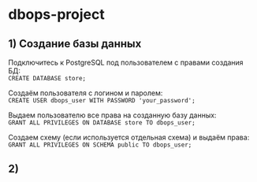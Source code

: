 # dbops-project

## 1) Создание базы данных
Подключитесь к PostgreSQL под пользователем с правами создания БД: <br>
`CREATE DATABASE store;`

Создаём пользователя с логином и паролем: <br>
`CREATE USER dbops_user WITH PASSWORD 'your_password';`

Выдаем пользователю все права на созданную базу данных: <br>
`GRANT ALL PRIVILEGES ON DATABASE store TO dbops_user;`

Создаем схему (если используется отдельная схема) и выдаём права: <br>
`GRANT ALL PRIVILEGES ON SCHEMA public TO dbops_user;`

## 2)   
